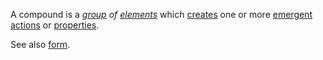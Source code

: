 A compound is a *[group](https://github.com/gcassel/Modular-Organization-Terminology/blob/master/terms/group.md) of [elements](https://github.com/gcassel/Modular-Organization-Terminology/blob/master/terms/element.md)* which [creates](https://github.com/gcassel/Modular-Organization-Terminology/blob/master/terms/creation.md) one or more [emergent](https://github.com/gcassel/Modular-Organization-Terminology/blob/master/terms/emergence.md) [actions](https://github.com/gcassel/Modular-Organization-Terminology/blob/master/terms/action.md) or [properties](https://github.com/gcassel/Modular-Organization-Terminology/blob/master/terms/property.md). 

See also [form](https://github.com/gcassel/Modular-Organization-Terminology/blob/master/terms/form.md). 
